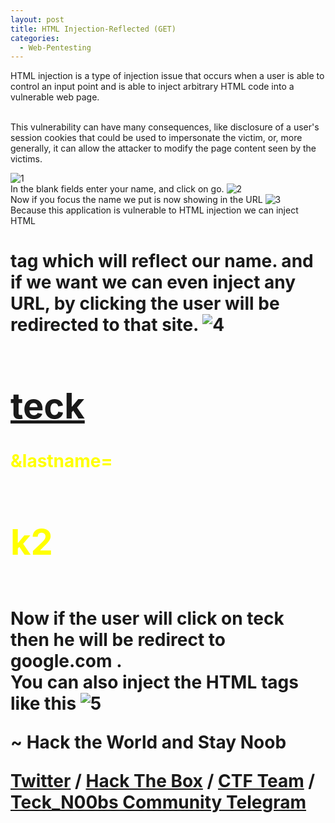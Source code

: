 ```yaml
---
layout: post
title: HTML Injection-Reflected (GET)
categories:
  - Web-Pentesting
---
```


<p>HTML injection is a type of injection issue that occurs when a user is able to control an input point and is able to inject arbitrary HTML code into a vulnerable web page. </p>
<br>This vulnerability can have many consequences, like disclosure of a user's session cookies that could be used to impersonate the victim, or, more generally, it can allow the attacker to modify the page content seen by the victims.

![1](https://teckk2.github.io/assets/images/Web%20Pentest/A1/1.png)
<br>In the blank fields enter your name, and click on go.
![2](https://teckk2.github.io/assets/images/Web%20Pentest/A1/2.png)
<br>Now if you focus the name we put is now showing in the URL
![3](https://teckk2.github.io/assets/images/Web%20Pentest/A1/3.png)
<br>Because this application is vulnerable to HTML injection we can inject  HTML <h1> tag which will reflect our name. and if we want we can even inject any URL, by clicking the user will be redirected to that site.
![4](https://teckk2.github.io/assets/images/Web%20Pentest/A1/4a.png)
<br> <font color="ffff00"><h1><a href="https://google.com">teck</a></h1>&lastname=<h1>k2</h1> </font>
<br>Now if the user will click on teck then he will be redirect to google.com .
<br>You can also inject the HTML tags like this
![5](https://teckk2.github.io/assets/images/Web%20Pentest/A1/5.png)


<p class="message">
  ~ Hack the World and Stay Noob
</p>

[Twitter](https://twitter.com/Teck__K2) / [Hack The Box](https://www.hackthebox.eu/profile/966) / [CTF Team](https://ctftime.org/team/20102) /
[Teck_N00bs Community Telegram](https://t.me/Teck_N00bs)

<script src="https://www.hackthebox.eu/badge/966"> </script>
